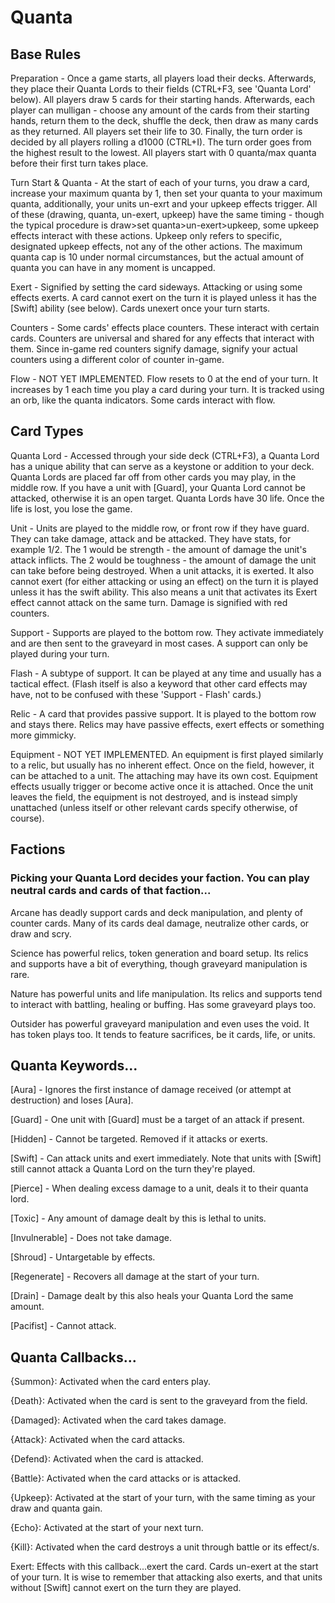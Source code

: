 # Quanta

## Base Rules

Preparation - Once a game starts, all players load their decks. Afterwards, they place their Quanta Lords to their fields (CTRL+F3, see 'Quanta Lord' below). All players draw 5 cards for their starting hands. Afterwards, each player can mulligan - choose any amount of the cards from their starting hands, return them to the deck, shuffle the deck, then draw as many cards as they returned. All players set their life to 30. Finally, the turn order is decided by all players rolling a d1000 (CTRL+I). The turn order goes from the highest result to the lowest. All players start with 0 quanta/max quanta before their first turn takes place.

Turn Start & Quanta - At the start of each of your turns, you draw a card, increase your maximum quanta by 1, then set your quanta to your maximum quanta, additionally, your units un-exrt and your upkeep effects trigger. All of these (drawing, quanta, un-exert, upkeep) have the same timing - though the typical procedure is draw>set quanta>un-exert>upkeep, some upkeep effects interact with these actions. Upkeep only refers to specific, designated upkeep effects, not any of the other actions. The maximum quanta cap is 10 under normal circumstances, but the actual amount of quanta you can have in any moment is uncapped.

Exert - Signified by setting the card sideways. Attacking or using some effects exerts. A card cannot exert on the turn it is played unless it has the [Swift] ability (see below). Cards unexert once your turn starts.

Counters - Some cards' effects place counters. These interact with certain cards. Counters are universal and shared for any effects that interact with them. Since in-game red counters signify damage, signify your actual counters using a different color of counter in-game.

Flow - NOT YET IMPLEMENTED. Flow resets to 0 at the end of your turn. It increases by 1 each time you play a card during your turn. It is tracked using an orb, like the quanta indicators. Some cards interact with flow.

## Card Types

Quanta Lord - Accessed through your side deck (CTRL+F3), a Quanta Lord has a unique ability that can serve as a keystone or addition to your deck. Quanta Lords are placed far off from other cards you may play, in the middle row. If you have a unit with [Guard], your Quanta Lord cannot be attacked, otherwise it is an open target. Quanta Lords have 30 life. Once the life is lost, you lose the game.

Unit - Units are played to the middle row, or front row if they have guard. They can take damage, attack and be attacked. They have stats, for example 1/2. The 1 would be strength - the amount of damage the unit's attack inflicts. The 2 would be toughness - the amount of damage the unit can take before being destroyed. When a unit attacks, it is exerted. It also cannot exert (for either attacking or using an effect) on the turn it is played unless it has the swift ability. This also means a unit that activates its Exert effect cannot attack on the same turn. Damage is signified with red counters.

Support - Supports are played to the bottom row. They activate immediately and are then sent to the graveyard in most cases. A support can only be played during your turn.

Flash - A subtype of support. It can be played at any time and usually has a tactical effect. (Flash itself is also a keyword that other card effects may have, not to be confused with these 'Support - Flash' cards.)

Relic - A card that provides passive support. It is played to the bottom row and stays there. Relics may have passive effects, exert effects or something more gimmicky.

Equipment - NOT YET IMPLEMENTED. An equipment is first played similarly to a relic, but usually has no inherent effect. Once on the field, however, it can be attached to a unit. The attaching may have its own cost. Equipment effects usually trigger or become active once it is attached. Once the unit leaves the field, the equipment is not destroyed, and is instead simply unattached (unless itself or other relevant cards specify otherwise, of course).

## Factions

### Picking your Quanta Lord decides your faction. You can play neutral cards and cards of that faction...

Arcane has deadly support cards and deck manipulation, and plenty of counter cards. Many of its cards deal damage, neutralize other cards, or draw and scry.

Science has powerful relics, token generation and board setup. Its relics and supports have a bit of everything, though graveyard manipulation is rare.

Nature has powerful units and life manipulation. Its relics and supports tend to interact with battling, healing or buffing. Has some graveyard plays too.

Outsider has powerful graveyard manipulation and even uses the void. It has token plays too. It tends to feature sacrifices, be it cards, life, or units.

## Quanta Keywords...

[Aura]              - Ignores the first instance of damage received (or attempt at destruction) and loses [Aura].

[Guard]             - One unit with [Guard] must be a target of an attack if present.

[Hidden]            - Cannot be targeted. Removed if it attacks or exerts.

[Swift]             - Can attack units and exert immediately. Note that units with [Swift] still cannot attack a Quanta Lord on the turn they're played.

[Pierce]            - When dealing excess damage to a unit, deals it to their quanta lord.

[Toxic]             - Any amount of damage dealt by this is lethal to units.

[Invulnerable]      - Does not take damage.

[Shroud]            - Untargetable by effects.

[Regenerate]        - Recovers all damage at the start of your turn.

[Drain]             - Damage dealt by this also heals your Quanta Lord the same amount.

[Pacifist]          - Cannot attack.

## Quanta Callbacks...

{Summon}:    Activated when the card enters play.

{Death}:     Activated when the card is sent to the graveyard from the field.

{Damaged}:   Activated when the card takes damage.

{Attack}:    Activated when the card attacks.

{Defend}:    Activated when the card is attacked.

{Battle}:    Activated when the card attacks or is attacked.

{Upkeep}:    Activated at the start of your turn, with the same timing as your draw and quanta gain.

{Echo}:      Activated at the start of your next turn.

{Kill}:      Activated when the card destroys a unit through battle or its effect/s.

Exert:       Effects with this callback...exert the card. Cards un-exert at the start of your turn. It is wise to remember that attacking also exerts, and that units without [Swift] cannot exert on the turn they are played.
